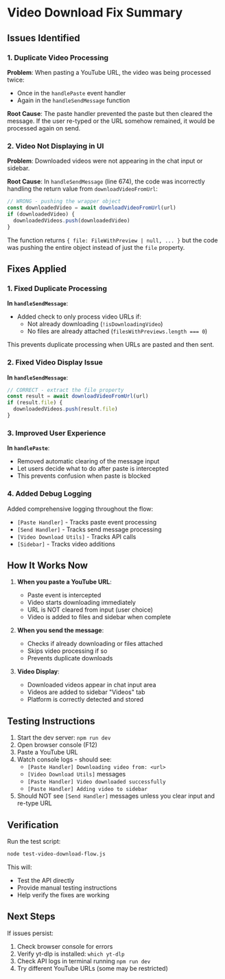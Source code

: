 # Video Download Fix Summary

## Issues Identified

### 1. Duplicate Video Processing
**Problem**: When pasting a YouTube URL, the video was being processed twice:
- Once in the `handlePaste` event handler
- Again in the `handleSendMessage` function

**Root Cause**: The paste handler prevented the paste but then cleared the message. If the user re-typed or the URL somehow remained, it would be processed again on send.

### 2. Video Not Displaying in UI
**Problem**: Downloaded videos were not appearing in the chat input or sidebar.

**Root Cause**: In `handleSendMessage` (line 674), the code was incorrectly handling the return value from `downloadVideoFromUrl`:
```typescript
// WRONG - pushing the wrapper object
const downloadedVideo = await downloadVideoFromUrl(url)
if (downloadedVideo) {
  downloadedVideos.push(downloadedVideo)
}
```

The function returns `{ file: FileWithPreview | null, ... }` but the code was pushing the entire object instead of just the `file` property.

## Fixes Applied

### 1. Fixed Duplicate Processing

**In `handleSendMessage`**:
- Added check to only process video URLs if:
  - Not already downloading (`!isDownloadingVideo`)
  - No files are already attached (`filesWithPreviews.length === 0`)
  
This prevents duplicate processing when URLs are pasted and then sent.

### 2. Fixed Video Display Issue

**In `handleSendMessage`**:
```typescript
// CORRECT - extract the file property
const result = await downloadVideoFromUrl(url)
if (result.file) {
  downloadedVideos.push(result.file)
}
```

### 3. Improved User Experience

**In `handlePaste`**:
- Removed automatic clearing of the message input
- Let users decide what to do after paste is intercepted
- This prevents confusion when paste is blocked

### 4. Added Debug Logging

Added comprehensive logging throughout the flow:
- `[Paste Handler]` - Tracks paste event processing
- `[Send Handler]` - Tracks send message processing  
- `[Video Download Utils]` - Tracks API calls
- `[Sidebar]` - Tracks video additions

## How It Works Now

1. **When you paste a YouTube URL**:
   - Paste event is intercepted
   - Video starts downloading immediately
   - URL is NOT cleared from input (user choice)
   - Video is added to files and sidebar when complete

2. **When you send the message**:
   - Checks if already downloading or files attached
   - Skips video processing if so
   - Prevents duplicate downloads

3. **Video Display**:
   - Downloaded videos appear in chat input area
   - Videos are added to sidebar "Videos" tab
   - Platform is correctly detected and stored

## Testing Instructions

1. Start the dev server: `npm run dev`
2. Open browser console (F12) 
3. Paste a YouTube URL
4. Watch console logs - should see:
   - `[Paste Handler] Downloading video from: <url>`
   - `[Video Download Utils]` messages
   - `[Paste Handler] Video downloaded successfully`
   - `[Paste Handler] Adding video to sidebar`
5. Should NOT see `[Send Handler]` messages unless you clear input and re-type URL

## Verification

Run the test script:
```bash
node test-video-download-flow.js
```

This will:
- Test the API directly
- Provide manual testing instructions
- Help verify the fixes are working

## Next Steps

If issues persist:
1. Check browser console for errors
2. Verify yt-dlp is installed: `which yt-dlp`
3. Check API logs in terminal running `npm run dev`
4. Try different YouTube URLs (some may be restricted)